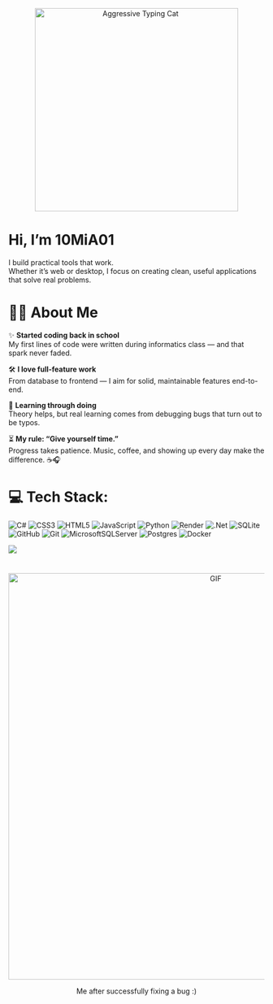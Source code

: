 <p align="center">
  <img src="https://media1.giphy.com/media/v1.Y2lkPTc5MGI3NjExMnNxYnJuanhrZXQyYWdpZ2xpNmZzeWt0Y3RyZHU2NTdkcHM4ZnVqZiZlcD12MV9pbnRlcm5hbF9naWZfYnlfaWQmY3Q9Zw/E6jscXfv3AkWQ/giphy.gif" alt="Aggressive Typing Cat" width="400"/>
</p>



# Hi, I’m 10MiA01

I build practical tools that work.  
Whether it’s web or desktop, I focus on creating clean, useful applications that solve real problems.


# 👨‍💻 About Me

✨ **Started coding back in school**  
  My first lines of code were written during informatics class — and that spark never faded.

🛠️ **I love full-feature work**  
  From database to frontend — I aim for solid, maintainable features end-to-end.

🧠 **Learning through doing**  
  Theory helps, but real learning comes from debugging bugs that turn out to be typos.

⏳ **My rule: “Give yourself time.”**  
  Progress takes patience. Music, coffee, and showing up every day make the difference. ☕🎧


# 💻 Tech Stack:
![C#](https://img.shields.io/badge/c%23-%23239120.svg?style=for-the-badge&logo=csharp&logoColor=white) ![CSS3](https://img.shields.io/badge/css3-%231572B6.svg?style=for-the-badge&logo=css3&logoColor=white) ![HTML5](https://img.shields.io/badge/html5-%23E34F26.svg?style=for-the-badge&logo=html5&logoColor=white) ![JavaScript](https://img.shields.io/badge/javascript-%23323330.svg?style=for-the-badge&logo=javascript&logoColor=%23F7DF1E) ![Python](https://img.shields.io/badge/python-3670A0?style=for-the-badge&logo=python&logoColor=ffdd54) ![Render](https://img.shields.io/badge/Render-%46E3B7.svg?style=for-the-badge&logo=render&logoColor=white) ![.Net](https://img.shields.io/badge/.NET-5C2D91?style=for-the-badge&logo=.net&logoColor=white) ![SQLite](https://img.shields.io/badge/sqlite-%2307405e.svg?style=for-the-badge&logo=sqlite&logoColor=white) ![GitHub](https://img.shields.io/badge/github-%23121011.svg?style=for-the-badge&logo=github&logoColor=white) ![Git](https://img.shields.io/badge/git-%23F05033.svg?style=for-the-badge&logo=git&logoColor=white) ![MicrosoftSQLServer](https://img.shields.io/badge/Microsoft%20SQL%20Server-CC2927?style=for-the-badge&logo=microsoft%20sql%20server&logoColor=white) ![Postgres](https://img.shields.io/badge/postgres-%23316192.svg?style=for-the-badge&logo=postgresql&logoColor=white)  ![Docker](https://img.shields.io/badge/docker-%230db7ed.svg?style=for-the-badge&logo=docker&logoColor=white) 

![](https://github-readme-stats.vercel.app/api/top-langs/?username=10Mia01&theme=aura&hide_border=false&include_all_commits=false&count_private=false&layout=compact)

#
<p align="center">
  <img src="https://media4.giphy.com/media/v1.Y2lkPTc5MGI3NjExdjllYnFhMHJrZGx2aTJqazNsM2dhbjBkenptcHBwYWF6Zms1ZzMycSZlcD12MV9pbnRlcm5hbF9naWZfYnlfaWQmY3Q9Zw/6heBQSjt2IoA8/giphy.gif" alt="GIF" width="800"/>
</p><p align="center">
  Me after successfully fixing a bug :)
</p>





